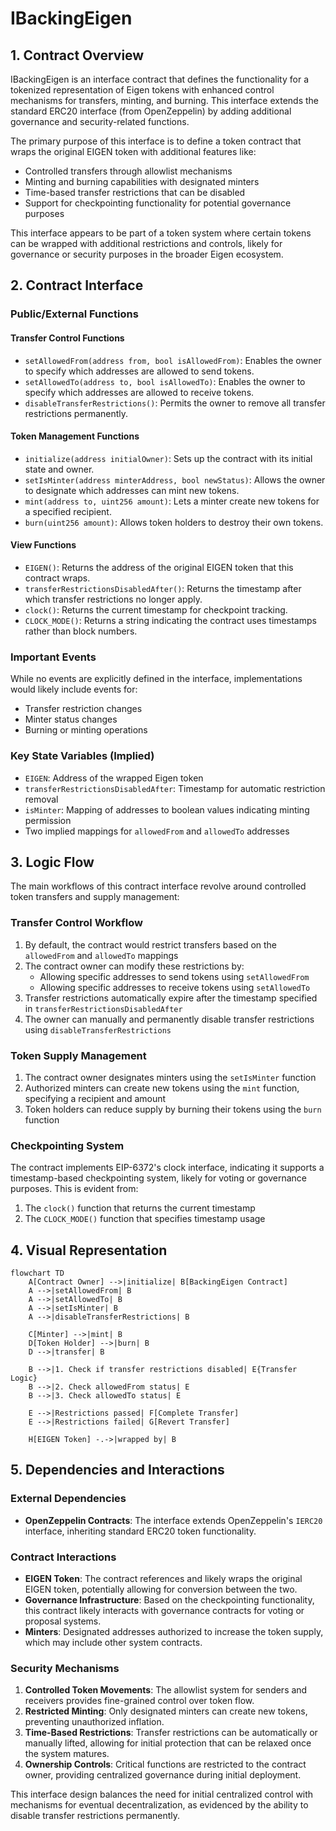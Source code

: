 # IBackingEigen

## 1. Contract Overview

IBackingEigen is an interface contract that defines the functionality for a tokenized representation of Eigen tokens with enhanced control mechanisms for transfers, minting, and burning. This interface extends the standard ERC20 interface (from OpenZeppelin) by adding additional governance and security-related functions.

The primary purpose of this interface is to define a token contract that wraps the original EIGEN token with additional features like:
- Controlled transfers through allowlist mechanisms
- Minting and burning capabilities with designated minters
- Time-based transfer restrictions that can be disabled
- Support for checkpointing functionality for potential governance purposes

This interface appears to be part of a token system where certain tokens can be wrapped with additional restrictions and controls, likely for governance or security purposes in the broader Eigen ecosystem.

## 2. Contract Interface

### Public/External Functions

#### Transfer Control Functions
- `setAllowedFrom(address from, bool isAllowedFrom)`: Enables the owner to specify which addresses are allowed to send tokens.
- `setAllowedTo(address to, bool isAllowedTo)`: Enables the owner to specify which addresses are allowed to receive tokens.
- `disableTransferRestrictions()`: Permits the owner to remove all transfer restrictions permanently.

#### Token Management Functions
- `initialize(address initialOwner)`: Sets up the contract with its initial state and owner.
- `setIsMinter(address minterAddress, bool newStatus)`: Allows the owner to designate which addresses can mint new tokens.
- `mint(address to, uint256 amount)`: Lets a minter create new tokens for a specified recipient.
- `burn(uint256 amount)`: Allows token holders to destroy their own tokens.

#### View Functions
- `EIGEN()`: Returns the address of the original EIGEN token that this contract wraps.
- `transferRestrictionsDisabledAfter()`: Returns the timestamp after which transfer restrictions no longer apply.
- `clock()`: Returns the current timestamp for checkpoint tracking.
- `CLOCK_MODE()`: Returns a string indicating the contract uses timestamps rather than block numbers.

### Important Events
While no events are explicitly defined in the interface, implementations would likely include events for:
- Transfer restriction changes
- Minter status changes
- Burning or minting operations

### Key State Variables (Implied)
- `EIGEN`: Address of the wrapped Eigen token
- `transferRestrictionsDisabledAfter`: Timestamp for automatic restriction removal
- `isMinter`: Mapping of addresses to boolean values indicating minting permission
- Two implied mappings for `allowedFrom` and `allowedTo` addresses

## 3. Logic Flow

The main workflows of this contract interface revolve around controlled token transfers and supply management:

### Transfer Control Workflow
1. By default, the contract would restrict transfers based on the `allowedFrom` and `allowedTo` mappings
2. The contract owner can modify these restrictions by:
   - Allowing specific addresses to send tokens using `setAllowedFrom`
   - Allowing specific addresses to receive tokens using `setAllowedTo`
3. Transfer restrictions automatically expire after the timestamp specified in `transferRestrictionsDisabledAfter`
4. The owner can manually and permanently disable transfer restrictions using `disableTransferRestrictions`

### Token Supply Management
1. The contract owner designates minters using the `setIsMinter` function
2. Authorized minters can create new tokens using the `mint` function, specifying a recipient and amount
3. Token holders can reduce supply by burning their tokens using the `burn` function

### Checkpointing System
The contract implements EIP-6372's clock interface, indicating it supports a timestamp-based checkpointing system, likely for voting or governance purposes. This is evident from:
1. The `clock()` function that returns the current timestamp
2. The `CLOCK_MODE()` function that specifies timestamp usage

## 4. Visual Representation

```mermaid
flowchart TD
    A[Contract Owner] -->|initialize| B[BackingEigen Contract]
    A -->|setAllowedFrom| B
    A -->|setAllowedTo| B
    A -->|setIsMinter| B
    A -->|disableTransferRestrictions| B
    
    C[Minter] -->|mint| B
    D[Token Holder] -->|burn| B
    D -->|transfer| B
    
    B -->|1. Check if transfer restrictions disabled| E{Transfer Logic}
    B -->|2. Check allowedFrom status| E
    B -->|3. Check allowedTo status| E
    
    E -->|Restrictions passed| F[Complete Transfer]
    E -->|Restrictions failed| G[Revert Transfer]
    
    H[EIGEN Token] -.->|wrapped by| B
```

## 5. Dependencies and Interactions

### External Dependencies
- **OpenZeppelin Contracts**: The interface extends OpenZeppelin's `IERC20` interface, inheriting standard ERC20 token functionality.

### Contract Interactions
- **EIGEN Token**: The contract references and likely wraps the original EIGEN token, potentially allowing for conversion between the two.
- **Governance Infrastructure**: Based on the checkpointing functionality, this contract likely interacts with governance contracts for voting or proposal systems.
- **Minters**: Designated addresses authorized to increase the token supply, which may include other system contracts.

### Security Mechanisms
1. **Controlled Token Movements**: The allowlist system for senders and receivers provides fine-grained control over token flow.
2. **Restricted Minting**: Only designated minters can create new tokens, preventing unauthorized inflation.
3. **Time-Based Restrictions**: Transfer restrictions can be automatically or manually lifted, allowing for initial protection that can be relaxed once the system matures.
4. **Ownership Controls**: Critical functions are restricted to the contract owner, providing centralized governance during initial deployment.

This interface design balances the need for initial centralized control with mechanisms for eventual decentralization, as evidenced by the ability to disable transfer restrictions permanently.
